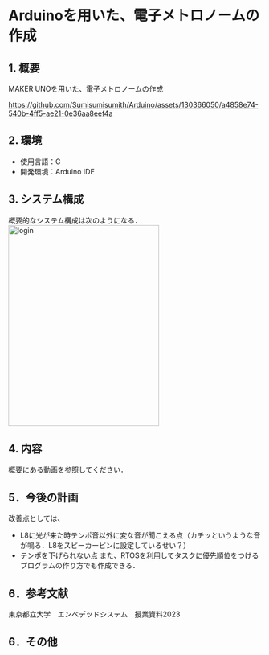 # Arduinoを用いた、電子メトロノームの作成

## 1. 概要
MAKER UNOを用いた、電子メトロノームの作成<br>

https://github.com/Sumisumisumith/Arduino/assets/130366050/a4858e74-540b-4ff5-ae21-0e36aa8eef4a

## 2. 環境
- 使用言語：C
- 開発環境：Arduino IDE

## 3. システム構成
概要的なシステム構成は次のようになる．<br>
<img width="300" height="400" alt="login" src="https://github.com/Sumisumisumith/Arduino/assets/130366050/0e5774af-46f4-4153-b95f-e7c238b2bbd3">


## 4. 内容
概要にある動画を参照してください．

## 5．今後の計画
改善点としては、
- L8に光が来た時テンポ音以外に変な音が聞こえる点（カチッというような音が鳴る．L8をスピーカーピンに設定しているせい？）
- テンポを下げられない点
また、RTOSを利用してタスクに優先順位をつけるプログラムの作り方でも作成できる．

## 6．参考文献
東京都立大学　エンベデッドシステム　授業資料2023

## 6．その他
